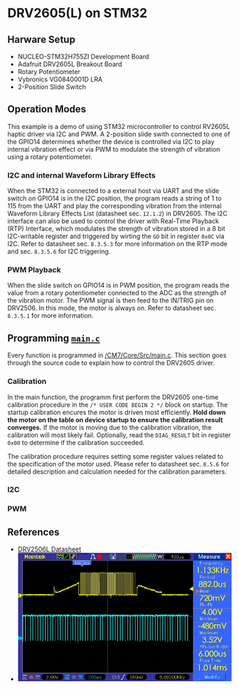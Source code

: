 # DRV2605(L) on STM32

## Harware Setup
- NUCLEO-STM32H755ZI Development Board
- Adafruit DRV2605L Breakout Board
- Rotary Potentiometer
- Vybronics VG0840001D LRA
- 2-Position Slide Switch

## Operation Modes
This example is a demo of using STM32 microcontroller to control RV2605L haptic driver via I2C and PWM. A 2-position slide swith connected to one of the GPIO14 determines whether the device is controlled via I2C to play internal vibration effect or via PWM to modulate the strength of vibration using a rotary potentiometer.

### I2C and internal Waveform Library Effects
When the STM32 is connected to a external host via UART and the slide switch on GPIO14 is in the I2C position, the program reads a string of 1 to 115 from the UART and play the corresponding vibration from the internal Waveform Library Effects List (datasheet sec. `12.1.2`) in DRV2605. The I2C interface can also be used to control the driver with Real-Time Playback (RTP) Interface, which modulates the strength of vibration stored in a 8 bit I2C-writable register and triggered by wirting the `GO` bit in register `0x0C` via I2C. Refer to datasheet sec. `8.3.5.3` for more information on the RTP mode and sec. `8.3.5.6` for I2C triggering. 

### PWM Playback
When the slide switch on GPIO14 is in PWM position, the program reads the value from a rotary potentiometer connected to the ADC as the strength of the vibration motor. The PWM signal is then feed to the IN/TRIG pin on DRV2506. In this mode, the motor is always on. Refer to datasheet sec. `8.3.5.1` for more information.

## Programming [`main.c`](/CM7/Core/Src/main.c)
Every function is programmed in [/CM7/Core/Src/main.c](/CM7/Core/Src/main.c). This section goes through the source code to explain how to control the DRV2605 driver.

### Calibration
In the main function, the programm first perform the DRV2605 one-time calibration procedure in the `/* USER CODE BEGIN 2 */` block on startup. The startup calibration encures the motor is driven most efficiently. **Hold down the motor on the table on device startup to ensure the calibration result converges.** If the motor is moving due to the calibration vibration, the calibration will most likely fail. Optionally, read the `DIAG_RESULT` bit in register `0x00` to determine if the calibration succeeded.

The calibration procedure requires setting some register values related to the specification of the motor used. Please refer to datasheet sec. `8.5.6` for detailed description and calculation needed for the calibration parameters.

### I2C

### PWM

## References
- [DRV2506L Datasheet](https://www.ti.com/lit/gpn/drv2605l)
- ![](waveform.jpg)